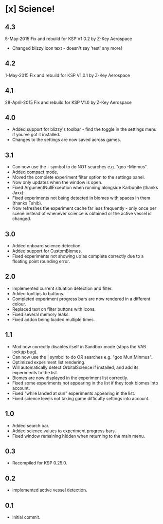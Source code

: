 [x] Science!
============



4.3
---
5-May-2015 Fix and rebuild for KSP V1.0.2 by Z-Key Aerospace
* Changed blizzy icon text - doesn't say 'test' any more!



4.2
---
1-May-2015 Fix and rebuild for KSP V1.0.1 by Z-Key Aerospace


4.1
---
28-April-2015 Fix and rebuild for KSP V1.0 by Z-Key Aerospace


4.0
---
* Added support for blizzy's toolbar - find the toggle in the settings menu if you've got it installed.
* Changes to the settings are now saved across games.

3.1
---
* Can now use the - symbol to do NOT searches e.g. "goo -Minmus".
* Added compact mode.
* Moved the complete experiment filter option to the settings panel.
* Now only updates when the window is open.
* Fixed ArgumentNullException when running alongside Karbonite (thanks Jaxx).
* Fixed experiments not being detected in biomes with spaces in them (thanks Tahib).
* Now refreshes the experiment cache far less frequently - only once per scene instead of whenever science is obtained or the active vessel is changed.

3.0
---
* Added onboard science detection.
* Added support for CustomBiomes.
* Fixed experiments not showing up as complete correctly due to a floating point rounding error.

2.0
---
* Implemented current situation detection and filter.
* Added tooltips to buttons.
* Completed experiment progress bars are now rendered in a different colour.
* Replaced text on filter buttons with icons.
* Fixed several memory leaks.
* Fixed addon being loaded multiple times.

1.1
---
* Mod now correctly disables itself in Sandbox mode (stops the VAB lockup bug).
* Can now use the | symbol to do OR searches e.g. "goo Mun|Minmus".
* Optimized experiment list rendering.
* Will automatically detect OrbitalScience if installed, and add its experiments to the list.
* Biomes are now displayed in the experiment list correctly.
* Fixed some experiments not appearing in the list if they took biomes into account.
* Fixed "while landed at sun" experiments appearing in the list.
* Fixed science levels not taking game difficulty settings into account.

1.0
---
* Added search bar.
* Added science values to experiment progress bars.
* Fixed window remaining hidden when returning to the main menu.

0.3
---
* Recompiled for KSP 0.25.0.

0.2
---
* Implemented active vessel detection.

0.1
---
* Initial commit.
